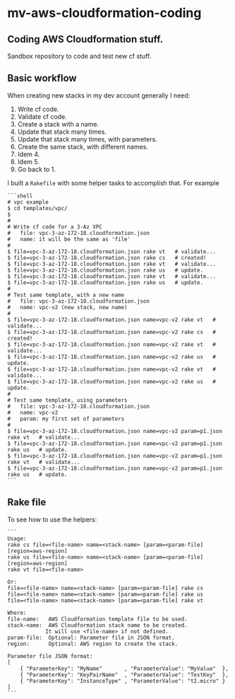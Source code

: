 # mv-aws-cloudformation-coding

## Coding AWS Cloudformation stuff.


Sandbox repository to code and test new cf stuff.


## Basic workflow


When creating new stacks in my dev account generally I need:

1. Write cf code.
2. Validate cf code.
3. Create a stack with a name.
4. Update that stack many times.
5. Update that stack many times, with parameters.
6. Create the same stack, with different names.
7. Idem 4.
8. Idem 5.
9. Go back to 1.


I built a `Rakefile` with some helper tasks to accomplish that. For example


    ```shell
    # vpc example
    $ cd templates/vpc/
    $
    #
    # Write cf code for a 3-Az VPC
    #   file: vpc-3-az-172-18.cloudformation.json
    #   name: it will be the same as 'file'
    #
    $ file=vpc-3-az-172-18.cloudformation.json rake vt   # validate...
    $ file=vpc-3-az-172-18.cloudformation.json rake cs   # created!
    $ file=vpc-3-az-172-18.cloudformation.json rake vt   # validate...
    $ file=vpc-3-az-172-18.cloudformation.json rake us   # update.
    $ file=vpc-3-az-172-18.cloudformation.json rake vt   # validate...
    $ file=vpc-3-az-172-18.cloudformation.json rake us   # update.
    #
    # Test same template, with a new name
    #   file: vpc-3-az-172-18.cloudformation.json
    #   name: vpc-v2 (new stack, new name)
    #
    $ file=vpc-3-az-172-18.cloudformation.json name=vpc-v2 rake vt   # validate...
    $ file=vpc-3-az-172-18.cloudformation.json name=vpc-v2 rake cs   # created!
    $ file=vpc-3-az-172-18.cloudformation.json name=vpc-v2 rake vt   # validate...
    $ file=vpc-3-az-172-18.cloudformation.json name=vpc-v2 rake us   # update.
    $ file=vpc-3-az-172-18.cloudformation.json name=vpc-v2 rake vt   # validate...
    $ file=vpc-3-az-172-18.cloudformation.json name=vpc-v2 rake us   # update.
    #
    # Test same template, using parameters
    #   file: vpc-3-az-172-18.cloudformation.json
    #   name: vpc-v2
    #   param: my first set of parameters
    #
    $ file=vpc-3-az-172-18.cloudformation.json name=vpc-v2 param=p1.json rake vt   # validate...
    $ file=vpc-3-az-172-18.cloudformation.json name=vpc-v2 param=p1.json rake us   # update.
    $ file=vpc-3-az-172-18.cloudformation.json name=vpc-v2 param=p1.json rake vt   # validate...
    $ file=vpc-3-az-172-18.cloudformation.json name=vpc-v2 param=p1.json rake us   # update.
    ```


## Rake file

To see how to use the helpers:

    ```
    Usage:
    rake cs file=<file-name> name=<stack-name> [param=<param-file] [region=aws-region]
    rake us file=<file-name> name=<stack-name> [param=<param-file] [region=aws-region]
    rake vt file=<file-name>

    Or:
    file=<file-name> name=<stack-name> [param=<param-file] rake cs
    file=<file-name> name=<stack-name> [param=<param-file] rake us
    file=<file-name> name=<stack-name> [param=<param-file] rake vt

    Where:
    file-name:   AWS Cloudformation template file to be used.
    stack-name:  AWS Cloudformation stack name to be created.
                It will use <file-name> if not defined.
    param-file:  Optional: Parameter file in JSON format.
    region:      Optional: AWS region to create the stack.

    Parameter file JSON format:
    [
        { "ParameterKey": "MyName"       , "ParameterValue": "MyValue"  },
        { "ParameterKey": "KeyPairName"  , "ParameterValue": "TestKey"  },
        { "ParameterKey": "InstanceType" , "ParameterValue": "t2.micro" }
    ]
    ```


